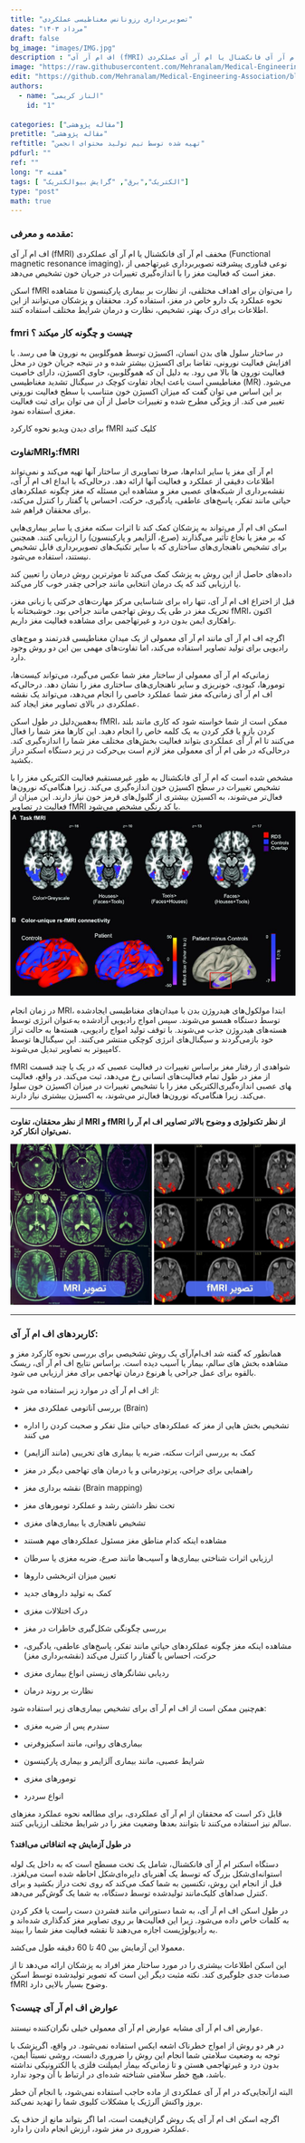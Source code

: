 ```yaml
---
title: "تصویربرداری رزونانس مغناطیسی عملکردی"
dates: "مرداد ۱۴۰۳"
draft: false
bg_image: "images/IMG.jpg"
description : "اف ام آر آی (fMRI) مخفف ام آر آی فانکشنال یا ام آر آی عملکردی (Functional magnetic resonance imaging)، نوعی فناوری پیشرفته تصویربرداری غیرتهاجمی از مغز است که فعالیت مغز را با اندازه‌گیری تغییرات در جریان خون تشخیص می‌دهد."
image: "https://raw.githubusercontent.com/Mehranalam/Medical-Engineering-Association/main/content/english/blog/static/luxfraqb.png"
edit: "https://github.com/Mehranalam/Medical-Engineering-Association/blob/main/content/english/blog/F-MRI.md"
authors:
  - name: "الناز کریمی"
    id: "1"

categories: ["مقاله پژوهشی"]
pretitle: "مقاله پژوهشی"
reftitle: "تهیه شده توسط تیم تولید محتوای انجمن"
pdfurl: ""
ref: ""
long: "۳ هفته"
tags: [ "الکتریک","برق", "گرایش بیوالکتریک"]
type: "post"
math: true
---
```


### مقدمه و معرفی:

اف ام آر آی (fMRI) مخفف ام آر آی فانکشنال یا ام آر آی عملکردی (Functional magnetic resonance imaging)، نوعی فناوری پیشرفته تصویربرداری غیرتهاجمی از مغز است که فعالیت مغز را با اندازه‌گیری تغییرات در جریان خون تشخیص می‌دهد.

اسکن fMRI را می‌توان برای اهداف مختلفی، از نظارت بر بیماری پارکینسون تا مشاهده نحوه عملکرد یک دارو خاص در مغز، استفاده کرد. محققان و پزشکان می‌توانند از این اطلاعات برای درک بهتر، تشخیص، نظارت و درمان شرایط مختلف استفاده کنند.



### fmri چیست و چگونه کار میکند ؟


در ساختار سلول های بدن انسان، اکسیژن توسط هموگلوبین به نورون ها‏ می رسد. با افزایش فعالیت نورونی، تقاضا برای اکسیژن بیشتر شده و در نتیجه جریان خون در محل فعالیت نورون‏ ها بالا می رود. به دلیل آن که هموگلوبین، حاوی اکسیژن، دارای خاصیت مغناطیسی است باعث ایجاد تفاوت کوچک در سیگنال تشدید مغناطیسی (MR) می‌شود. بر این اساس می توان گفت که میزان اکسیژن خون متناسب با سطح فعالیت نورونی تغییر می کند. از ویژگی مطرح شده و تغییرات حاصل از آن می ‏توان برای ثبت فعالیت مغزی استفاده نمود.





 برای دیدن ویدیو نحوه کارکرد fMRI کلیک کنید

### تفاوتMRIو:fMRI

ام آر آی مغز یا سایر اندام‌ها، صرفا تصاویری از ساختار آنها تهیه می‌کند و نمی‌تواند اطلاعات دقیقی از عملکرد و فعالیت آنها ارائه دهد. درحالی‌که با ابداع اف ام آر آی، نقشه‌برداری از شبکه‌های عصبی مغز و مشاهده این مسئله که مغز چگونه عملکردهای حیاتی مانند تفکر، پاسخ‌های عاطفی، یادگیری، حرکت، احساس یا گفتار را کنترل می‌کند، برای محققان فراهم شد.

اسکن اف ام آر می‌تواند به پزشکان کمک کند تا اثرات سکته مغزی یا سایر بیماری‌هایی که بر مغز یا نخاع تأثیر می‌گذارند (صرع، آلزایمر و پارکینسون) را ارزیابی کنند. همچنین برای تشخیص ناهنجاری‌های ساختاری که با سایر تکنیک‌های تصویربرداری قابل تشخیص نیستند، استفاده می‌شود.

داده‌های حاصل از این روش به پزشک کمک می‌کند تا موثرترین روش درمان را تعیین کند یا ارزیابی کند که یک درمان انتخابی مانند جراحی چقدر خوب کار می‌کند.



قبل از اختراع اف ام آر آی، تنها راه برای شناسایی مرکز مهارت‌های حرکتی یا زبانی مغز، تحریک مغز در طی یک روش تهاجمی مانند جراحی بود. خوشبختانه با fMRI، اکنون راهکاری ایمن  بدون درد و غیرتهاجمی برای مشاهده فعالیت مغز داریم.

اگرچه اف ام آر آی مانند ام آر آی معمولی از یک میدان مغناطیسی قدرتمند و موج‌های رادیویی برای تولید تصاویر استفاده می‌کند، اما تفاوت‌های مهمی بین این دو روش وجود دارد.

زمانی‌که ام آر آی معمولی از ساختار مغز شما عکس می‌گیرد، می‌تواند کیست‌ها، تومورها، کبودی، خونریزی و سایر ناهنجاری‌های ساختاری مغز را نشان دهد. درحالی‌که اف ام آر آی زمانی‌که مغز شما عملکرد خاصی را انجام می‌دهد، می‌تواند یک نقشه عملکردی در بالای تصاویر مغز ایجاد کند.

به‌همین‌دلیل در طول اسکن fMRI، ممکن است از شما خواسته شود که کاری مانند بلند کردن بازو یا فکر کردن به یک کلمه خاص را انجام دهید. این کارها مغز شما را فعال می‌کنند تا ام آر آی عملکردی بتواند فعالیت بخش‌های مختلف مغز شما را اندازه‌گیری کند. درحالی‌که در طی ام آر آی معمولی مغز لازم است بی‌حرکت در زیر دستگاه اسکنر دراز بکشید.

مشخص شده است که ام آر آی فانکشنال به طور غیرمستقیم فعالیت الکتریکی مغز را با تشخیص تغییرات در سطح اکسیژن خون اندازه‌گیری می‌کند. زیرا هنگامی‌که نورون‌ها فعال‌تر می‌شوند، به اکسیژن بیشتری از گلبول‌های قرمز خون نیاز دارند. این میزان از فعالیت در تصاویر fMRI با کد رنگی مشخص می‌شود.  
<img src="https://raw.githubusercontent.com/Mehranalam/Medical-Engineering-Association/main/content/english/blog/static/u2ojpsei.png" alt="blog-thumb" class="img-fluid w-100">
<br>

در زمان انجام MRI، ابتدا مولکول‌های هیدروژن بدن با میدان‌های مغناطیسی ایجادشده توسط دستگاه همسو می‌شوند. سپس امواج رادیویی آزادشده به‌عنوان انرژی توسط هسته‌های هیدروژن جذب می‌شوند. با توقف تولید امواج رادیویی، هسته‌ها به حالت تراز خود بازمی‌گردند و سیگنال‌های انرژی کوچکی منتشر می‌کنند. این سیگنال‌ها توسط کامپیوتر به تصاویر تبدیل می‌شوند.

fMRI شواهدی از رفتار مغز براساس تغییرات در فعالیت عصبی که در یک یا چند قسمت از مغز در طول تمام فعالیت‌های انسانی رخ می‌دهد، ثبت می‌کند. در واقع، فعالیت الکتریکی مغز را با تشخیص تغییرات در میزان اکسیژن خون سلول‎های عصبی اندازه‌گیری می‌کند. زیرا هنگامی‌که نورون‌ها فعال‌تر می‌شوند، به اکسیژن بیشتری نیاز دارند.

----

**از نظر محققان، تفاوت MRI و fMRI از نظر تکنولوژی و وضوح بالاتر تصاویر اف ام آر را نمی‌توان انکار کرد.**

<img src="https://raw.githubusercontent.com/Mehranalam/Medical-Engineering-Association/main/content/english/blog/static/hajqnfeq.png" alt="blog-thumb" class="img-fluid w-100">
<br>

----

### کاربرد‌های اف ام آر آی:

همانطور که گفته شد اف‌ام‌آرآی یک روش تشخیصی برای بررسی نحوه‌ کار‌کرد مغز و مشاهده بخش های سالم، بیمار یا آسیب دیده است. براساس نتایج اف ام آر آی، ریسک بالقوه برای عمل جراحی یا هرنوع درمان‌ تهاجمی برای مغز ارزیابی می شود.

از اف ام آر آی در موارد زیر استفاده می شود:

-	بررسی آناتومی عملکردی مغز (Brain)

- تشخیص بخش هایی از مغز که عملکرد‌های حیاتی مثل تفکر و صحبت کردن را اداره می‌ کنند

- کمک به بررسی اثرات سکته، ضربه یا بیماری‌ های تخریبی (مانند آلزایمر)

-	راهنمایی برای جراحی، پرتو‌درمانی و یا درمان‌ های تهاجمی دیگر در مغز

-	نقشه برداری مغز (Brain mapping)

-	تحت نظر داشتن رشد و عملکرد تومور‌های مغز

-	تشخیص ناهنجاری‌ یا بیماری‌های مغزی

-	مشاهده اینکه کدام مناطق مغز مسئول عملکردهای مهم هستند

-	ارزیابی اثرات شناختی بیماری‌ها و آسیب‌ها مانند صرع، ضربه مغزی یا سرطان

- تعیین میزان اثربخشی داروها

-	کمک به تولید داروهای جدید

-	درک اختلالات مغزی

-	بررسی چگونگی شکل‌گیری خاطرات در مغز

-	مشاهده اینکه مغز چگونه عملکردهای حیاتی مانند تفکر، پاسخ‌های عاطفی، یادگیری، حرکت، احساس یا گفتار را کنترل می‌کند (نقشه‌برداری مغز)

-	ردیابی نشانگرهای زیستی انواع بیماری مغزی

-	نظارت بر روند درمان

هم‌چنین ممکن است از اف ام آر آی برای تشخیص بیماری‌های زیر استفاده شود:

-	سندرم پس از ضربه مغزی

- بیماری‌های روانی، مانند اسکیزوفرنی

-	شرایط عصبی، مانند بیماری آلزایمر و بیماری پارکینسون

-	تومورهای مغزی

- انواع سردرد

قابل ذکر است که محققان از ام آر آی عملکردی، برای مطالعه نحوه عملکرد مغزهای سالم نیز استفاده می‌کنند تا بتوانند بعدها وضعیت مغز را در شرایط مختلف ارزیابی کنند.

#### در طول آزمایش چه اتفاقاتی می‌افتد؟

دستگاه اسکنر ام آر آی فانکشنال، شامل یک تخت مسطح است که به داخل یک لوله استوانه‌ای‌شکل بزرگ که توسط یک آهنربای دایره‌ای‌شکل احاطه شده است می‌لغزد. قبل از انجام این روش، تکنسین به شما کمک می‌کند که روی تخت دراز بکشید و برای کنترل صداهای کلیک‌مانند تولید‌شده توسط دستگاه، به شما یک گوش‌گیر می‌دهد.

در طول اسکن اف ام آر آی، به شما دستوراتی مانند فشردن دست راست یا فکر کردن به کلمات خاص داده می‌شود. زیرا این فعالیت‌ها بر روی تصاویر مغز کدگذاری شده‌اند و به رادیولوژیست اجازه می‌دهند تا نقشه فعالیت مغز شما را ببیند.

معمولا این آزمایش بین 40 تا 60 دقیقه طول می‌کشد.

این اسکن اطلاعات بیشتری را در مورد ساختار مغز افراد به پزشکان ارائه می‌دهد تا از صدمات جدی جلوگیری کند. نکته مثبت دیگر این است که تصویر تولیدشده توسط اسکن fMRI وضوح بسیار بالایی دارد.

  
### عوارض اف ام آر آی چیست؟

عوارض اف ام آر آی مشابه عوارض ام آر آی معمولی خیلی نگران‌کننده نیستند.

در هر دو روش از امواج خطرناک اشعه ایکس استفاده نمی‌شود. در واقع، اگرپزشک با توجه به وضعیت سلامتی شما انجام این روش را ضروری دانست، روشی نسبتاْ ایمن، بدون درد و غیرتهاجمی هستن و تا زمانی‌که بیمار ایمپلنت فلزی یا الکترونیکی نداشته باشد، هیچ خطر سلامتی شناخته شده‌ای در ارتباط با آن‌ وجود ندارد.

البته ازآنجایی‌که در ام آر آی عملکردی از ماده حاجب استفاده نمی‌شود، با انجام آن خطر بروز واکنش آلرژیک یا مشکلات کلیوی شما را تهدید نمی‌کند.

اگرچه اسکن اف ام آر آی یک روش گران‌قیمت است، اما اگر بتواند مانع از حذف یک عملکرد ضروری در مغز شود، ارزش انجام دادن را دارد.
